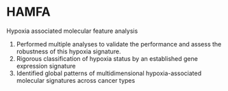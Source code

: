 # HAMFA
Hypoxia associated molecular feature analysis
1. Performed multiple analyses to validate the performance and assess the robustness of this hypoxia signature.
2. Rigorous classification of hypoxia status by an established gene expression signature 
3. Identified global patterns of multidimensional hypoxia-associated molecular signatures across cancer types

